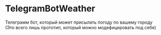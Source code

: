 # TelegramBotWeather
Телеграмм бот, который может присылать погоду по вашему городу (Это всего лишь прототип, который можно модефицировать под себя)
